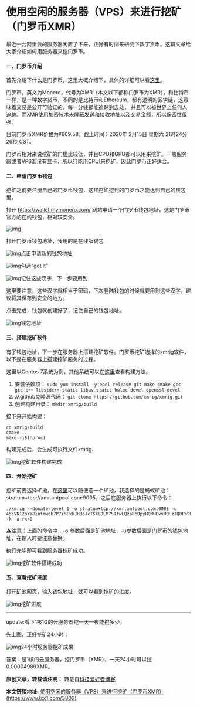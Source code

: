 # 使用空闲的服务器（VPS）来进行挖矿（门罗币XMR）

最近一台阿里云的服务器闲置了下来，正好有时间来研究下数字货币。这篇文章给大家介绍如何用服务器来挖门罗币。

#### 一、门罗币介绍

首先介绍下什么是门罗币，这里大概介绍下，具体的详细可以看[这里](https://www.xmr-zh.com/what.html)。

门罗币，英文为Monero，代号为XMR（本文以下都称门罗币为XMR），和比特币一样，是一种数字货币，不同的是比特币和Ethereum，都有透明的区块链，这意味着交易是公开可验证的，每一分钱都能追踪到去处， 并且可以被世界上任何人追踪。而XMR使用加密技术来屏蔽发送和接收地址以及交易金额，所以保密性很强。

目前门罗币XMR价格为¥669.58，截止时间：2020年 2月15日 星期六 21时24分26秒 CST。

门罗币相对来说挖矿的门槛比较低，并且CPU和GPU都可以用来挖矿。一般服务器或者VPS都没有显卡，所以只能用CPUI来挖矿，因此门罗币正好适合。

#### 二、申请门罗币钱包

挖矿之前要注册自己的门罗币钱包，这样挖矿挖到的门罗币才能达到自己的钱包里。

   打开 https://wallet.mymonero.com/ 网站申请一个门罗币钱包地址，这是门罗币官方的在线钱包，相对较安全。

![img](http://imgoss.xgss.net/picgo/tech-01-2048x1058.png?aliyunoss)

打开门罗币钱包地址，我用的是在线版钱包

![img](http://imgoss.xgss.net/picgo/tech-02-2048x1058.png?aliyunoss)点击申请新的钱包地址

![img](http://imgoss.xgss.net/picgo/tech-03-2048x832.png?aliyunoss)勾选“got it”

![img](http://imgoss.xgss.net/picgo/tech-04-2048x516.png?aliyunoss)记住这些汉字，下一步要用到

这里要注意，这些汉字就相当于密码，下次登陆钱包的时候就要用到这些汉字，建议将其保存到安全的地方。

点击完成，钱包就创建好了，记住自己的钱包地址。

![img](http://imgoss.xgss.net/picgo/截屏2020-02-15下午9.44.43.png?aliyunoss)钱包地址

#### 三、搭建挖矿软件

有了钱包地址，下一步在服务器上搭建挖矿软件。门罗币挖矿选择的xmrig软件，以下是在服务器上搭建挖矿服务的过程。

这里以Centos 7系统为例，其他系统可以在[这里](https://xmrig.com/docs/miner#build)查看构建方法。

1. 安装依赖项： `sudo yum install -y epel-release git make cmake gcc gcc-c++ libstdc++-static libuv-static hwloc-devel openssl-devel`
2. 从github克隆源代码： `git clone https://github.com/xmrig/xmrig.git`
3. 创建构建目录： `mkdir xmrig/build`

接下来开始构建：

```
cd xmrig/build
cmake ..
make -j$(nproc)
```

构建完成后，会生成可执行文件xmrig.

![img](http://imgoss.xgss.net/picgo/截屏2020-02-15下午9.57.49.png?aliyunoss)挖矿软件构建完成

#### 四、开始挖矿

挖矿前要选择矿池，在[这里](http://moneropools.com/)可以随便选一个矿池，我选择的是蚂蚁矿池：stratum+tcp://xmr.antpool.com:9005。之后在服务器上执行以下命令：

```
./xmrig --donate-level 1 -o stratum+tcp://xmr.antpool.com:9005 -u 45sVN1ZoYa8intmwob7P7YMFxkJHHoJcTSX8DLM7STtwLQzaR6DpyHQMHEvyUQHzJQDPe9U2bb9wiZWEiFtycsqPGgRZHqN -k -a rx/0
```

⚠️注意：上面的命令中，-o 参数后面是矿池地址，-u参数后面是门罗币的钱包地址，在输入时要注意替换。

执行完毕即可看到服务器挖矿成功。

![img](http://imgoss.xgss.net/picgo/IMG_7187-2048x1152.jpg?aliyunoss)挖矿软件搭建成功

#### 五、查看挖矿进度

打开[矿池](https://lab.antpool.com/)网页，输入钱包地址，就可以看到挖矿的进度。

![img](http://imgoss.xgss.net/picgo/截屏2020-02-15下午10.14.04-2048x1085.png?aliyunoss)挖矿进度

------

update:看下1核1G的云服务器挖一天一夜能挖多少。

先上图，正好挖矿24小时：

![img](http://imgoss.xgss.net/picgo/截屏2020-02-16下午7.07.44-2048x1198.png?aliyunoss)24小时服务器挖矿成果

答案：是1核的云服务器，挖门罗币（XMR），一天24小时可以挖0.00004989XMR。

**原创文章，转载请注明：** 转载自[科技爱好者博客](https://www.lxx1.com/)

**本文链接地址:** [使用空闲的服务器（VPS）来进行挖矿（门罗币XMR） (https://www.lxx1.com/3809)](https://www.lxx1.com/3809)